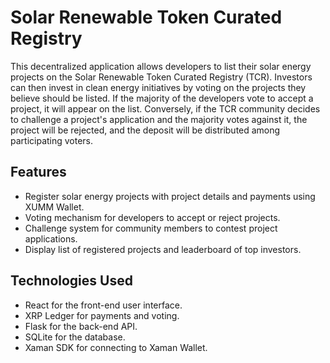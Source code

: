 # Solar Renewable Token Curated Registry

This decentralized application allows developers to list their solar energy projects on the Solar Renewable Token Curated Registry (TCR). Investors can then invest in clean energy initiatives by voting on the projects they believe should be listed. If the majority of the developers vote to accept a project, it will appear on the list. Conversely, if the TCR community decides to challenge a project's application and the majority votes against it, the project will be rejected, and the deposit will be distributed among participating voters.

## Features

- Register solar energy projects with project details and payments using XUMM Wallet.
- Voting mechanism for developers to accept or reject projects.
- Challenge system for community members to contest project applications.
- Display list of registered projects and leaderboard of top investors.

## Technologies Used

- React for the front-end user interface.
- XRP Ledger for payments and voting.
- Flask for the back-end API.
- SQLite for the database.
- Xaman SDK for connecting to Xaman Wallet.
